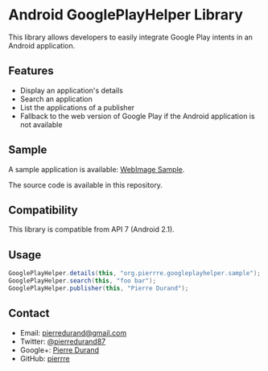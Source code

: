 ﻿# Android GooglePlayHelper Library

This library allows developers to easily integrate Google Play intents in an Android application.

## Features

- Display an application's details
- Search an application
- List the applications of a publisher
- Fallback to the web version of Google Play if the Android application is not available

## Sample

A sample application is available: [WebImage Sample](https://play.google.com/store/apps/details?id=org.pierrre.googleplayhelper.sample).

The source code is available in this repository.

## Compatibility

This library is compatible from API 7 (Android 2.1).

## Usage

``` java
GooglePlayHelper.details(this, "org.pierrre.googleplayhelper.sample");
GooglePlayHelper.search(this, "foo bar");
GooglePlayHelper.publisher(this, "Pierre Durand");
```

## Contact

- Email: pierredurand@gmail.com
- Twitter: [@pierredurand87](https://twitter.com/pierredurand87)
- Google+: [Pierre Durand](https://plus.google.com/115978530878583279430)
- GitHub: [pierrre](https://github.com/pierrre)